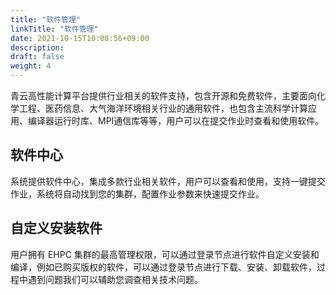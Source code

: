 ```yaml
---
title: "软件管理"
linkTitle: "软件管理"
date: 2021-10-15T10:08:56+09:00
description:
draft: false
weight: 4
---
```


青云高性能计算平台提供行业相关的软件支持，包含开源和免费软件，主要面向化学工程、医药信息、大气海洋环境相关行业的通用软件，也包含主流科学计算应用、编译器运行时库、MPI通信库等等，用户可以在提交作业时查看和使用软件。



## 软件中心

系统提供软件中心，集成多款行业相关软件，用户可以查看和使用，支持一键提交作业，系统将自动找到您的集群，配置作业参数来快速提交作业。



## 自定义安装软件

用户拥有 EHPC 集群的最高管理权限，可以通过登录节点进行软件自定义安装和编译，例如已购买版权的软件，可以通过登录节点进行下载、安装、卸载软件，过程中遇到问题我们可以辅助您调查相关技术问题。



